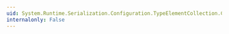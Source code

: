 ```yaml
---
uid: System.Runtime.Serialization.Configuration.TypeElementCollection.Clear
internalonly: False
---
```

